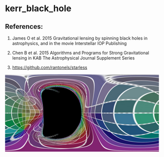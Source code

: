 # kerr_black_hole

## References:

1. James O et al. 2015 Gravitational lensing by spinning black holes in astrophysics, and in the movie Interstellar IOP Publishing

2. Chen B et al. 2015 Algorithms and Programs for Strong Gravitational lensing in KAB The Astrophysical Journal Supplement Series

3. https://github.com/rantonels/starless

![](best_so_far.png)
